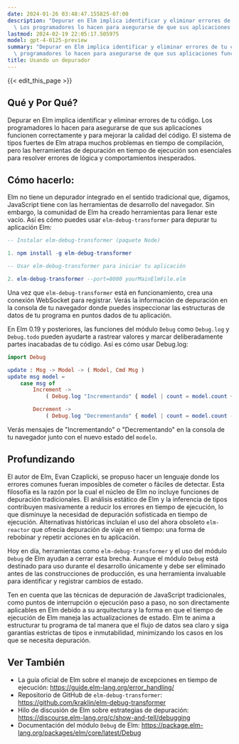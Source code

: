 ```yaml
---
date: 2024-01-26 03:48:47.155825-07:00
description: "Depurar en Elm implica identificar y eliminar errores de tu c\xF3digo.\
  \ Los programadores lo hacen para asegurarse de que sus aplicaciones funcionen\u2026"
lastmod: 2024-02-19 22:05:17.505975
model: gpt-4-0125-preview
summary: "Depurar en Elm implica identificar y eliminar errores de tu c\xF3digo. Los\
  \ programadores lo hacen para asegurarse de que sus aplicaciones funcionen\u2026"
title: Usando un depurador
---
```


{{< edit_this_page >}}

## Qué y Por Qué?
Depurar en Elm implica identificar y eliminar errores de tu código. Los programadores lo hacen para asegurarse de que sus aplicaciones funcionen correctamente y para mejorar la calidad del código. El sistema de tipos fuertes de Elm atrapa muchos problemas en tiempo de compilación, pero las herramientas de depuración en tiempo de ejecución son esenciales para resolver errores de lógica y comportamientos inesperados.

## Cómo hacerlo:
Elm no tiene un depurador integrado en el sentido tradicional que, digamos, JavaScript tiene con las herramientas de desarrollo del navegador. Sin embargo, la comunidad de Elm ha creado herramientas para llenar este vacío. Así es cómo puedes usar `elm-debug-transformer` para depurar tu aplicación Elm:

```Elm
-- Instalar elm-debug-transformer (paquete Node)

1. npm install -g elm-debug-transformer

-- Usar elm-debug-transformer para iniciar tu aplicación

2. elm-debug-transformer --port=8000 yourMainElmFile.elm 
```

Una vez que `elm-debug-transformer` está en funcionamiento, crea una conexión WebSocket para registrar. Verás la información de depuración en la consola de tu navegador donde puedes inspeccionar las estructuras de datos de tu programa en puntos dados de tu aplicación.

En Elm 0.19 y posteriores, las funciones del módulo `Debug` como `Debug.log` y `Debug.todo` pueden ayudarte a rastrear valores y marcar deliberadamente partes inacabadas de tu código. Así es cómo usar Debug.log:

```Elm
import Debug

update : Msg -> Model -> ( Model, Cmd Msg )
update msg model =
    case msg of
        Increment ->
            ( Debug.log "Incrementando" { model | count = model.count + 1 }, Cmd.none )

        Decrement ->
            ( Debug.log "Decrementando" { model | count = model.count - 1 }, Cmd.none )
```

Verás mensajes de "Incrementando" o "Decrementando" en la consola de tu navegador junto con el nuevo estado del `modelo`.

## Profundizando
El autor de Elm, Evan Czaplicki, se propuso hacer un lenguaje donde los errores comunes fueran imposibles de cometer o fáciles de detectar. Esta filosofía es la razón por la cual el núcleo de Elm no incluye funciones de depuración tradicionales. El análisis estático de Elm y la inferencia de tipos contribuyen masivamente a reducir los errores en tiempo de ejecución, lo que disminuye la necesidad de depuración sofisticada en tiempo de ejecución. Alternativas históricas incluían el uso del ahora obsoleto `elm-reactor` que ofrecía depuración de viaje en el tiempo: una forma de rebobinar y repetir acciones en tu aplicación.

Hoy en día, herramientas como `elm-debug-transformer` y el uso del módulo `Debug` de Elm ayudan a cerrar esta brecha. Aunque el módulo `Debug` está destinado para uso durante el desarrollo únicamente y debe ser eliminado antes de las construcciones de producción, es una herramienta invaluable para identificar y registrar cambios de estado.

Ten en cuenta que las técnicas de depuración de JavaScript tradicionales, como puntos de interrupción o ejecución paso a paso, no son directamente aplicables en Elm debido a su arquitectura y la forma en que el tiempo de ejecución de Elm maneja las actualizaciones de estado. Elm te anima a estructurar tu programa de tal manera que el flujo de datos sea claro y siga garantías estrictas de tipos e inmutabilidad, minimizando los casos en los que se necesita depuración.

## Ver También
- La guía oficial de Elm sobre el manejo de excepciones en tiempo de ejecución: https://guide.elm-lang.org/error_handling/
- Repositorio de GitHub de `elm-debug-transformer`: https://github.com/kraklin/elm-debug-transformer
- Hilo de discusión de Elm sobre estrategias de depuración: https://discourse.elm-lang.org/c/show-and-tell/debugging
- Documentación del módulo `Debug` de Elm: https://package.elm-lang.org/packages/elm/core/latest/Debug
